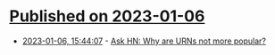 # [Published on 2023-01-06](index.md)

* [2023-01-06, 15:44:07](https://news.ycombinator.com/item?id=34275951) - [Ask HN: Why are URNs not more popular?](https://news.ycombinator.com/item?id=34275951)
